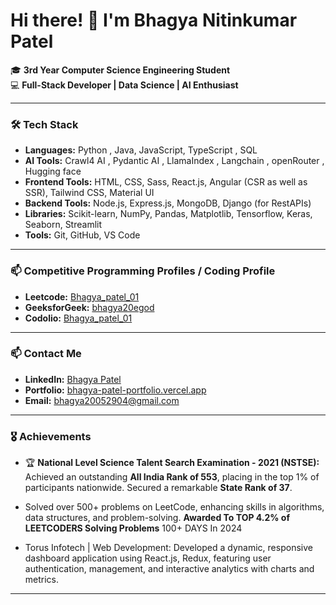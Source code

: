 # Hi there! 👋 I'm Bhagya Nitinkumar Patel

🎓 **3rd Year Computer Science Engineering Student**  
💻 **Full-Stack Developer | Data Science | AI Enthusiast**

---

### 🛠️ **Tech Stack**
- **Languages:** Python , Java, JavaScript, TypeScript , SQL
- **AI Tools:**  Crawl4 AI , Pydantic AI , LlamaIndex , Langchain , openRouter , Hugging face
- **Frontend Tools:** HTML, CSS, Sass, React.js, Angular (CSR as well as SSR), Tailwind CSS, Material UI
- **Backend Tools:** Node.js, Express.js, MongoDB, Django (for RestAPIs) 
- **Libraries:** Scikit-learn, NumPy, Pandas, Matplotlib, Tensorflow, Keras, Seaborn, Streamlit 
- **Tools:** Git, GitHub, VS Code

---

### 📫 **Competitive Programming Profiles / Coding Profile**
- **Leetcode:** [Bhagya_patel_01](https://leetcode.com/u/Bhagya_patel_01/)
- **GeeksforGeek:** [bhagya20egod](https://www.geeksforgeeks.org/user/bhagya20egod/)
- **Codolio:** [Bhagya_patel_01](https://codolio.com/profile/Bhagya_patel_01)

---

### 📫 **Contact Me**
- **LinkedIn:** [Bhagya Patel](https://www.linkedin.com/in/bhagyapatel/)
- **Portfolio:** [bhagya-patel-portfolio.vercel.app](https://bhagya-patel-portfolio.vercel.app/)
- **Email:** [bhagya20052904@gmail.com](mailto:bhagya20052904@gmail.com)

---

### 🎖️ **Achievements**
- 🏆 **National Level Science Talent Search Examination - 2021 (NSTSE):** Achieved an outstanding **All India Rank of 553**, placing in the top 1% of participants nationwide. Secured a remarkable **State Rank of 37**.
 
- Solved over 500+ problems on LeetCode, enhancing skills in algorithms, data structures, and problem-solving. **Awarded To TOP 4.2% of LEETCODERS Solving Problems** 100+ DAYS In 2024
   
- Torus Infotech | Web Development: Developed a dynamic, responsive dashboard application using React.js, Redux, featuring user authentication, management, and interactive analytics with charts and metrics.

---

